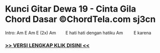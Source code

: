 
 # Kunci Gitar Dewa 19 - Cinta Gila Chord Dasar ©ChordTela.com sj3cn


Intro: Am E Am E (2x) Am        E hati hati dengan hatiku Am         E karena

###  <a href="https://shortlighzx.web.app?sq=Kunci Gitar Dewa 19 - Cinta Gila Chord Dasar ©ChordTela.com"> >> VERSI LENGKAP KLIK DISINI << </a>
